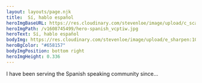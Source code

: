 ```yaml
---
layout: layouts/page.njk
title:  Sí, hablo español
heroImgBaseURL: https://res.cloudinary.com/stevenloe/image/upload/c_scale,e_sharpen:100,q_70, 
heroImgPath: /v1608745499/hero-spanish_vcptiw.jpg
heroText: Sí, hablo español
bodyImg: https://res.cloudinary.com/stevenloe/image/upload/e_sharpen:100,q_65/v1608745183/leaf-right-25_bzgq0w.jpg
heroBgColor: "#658157"
bodyImgPosition: bottom right
heroImgHeight: 0.336
---
```


I have been serving the Spanish speaking community since...

